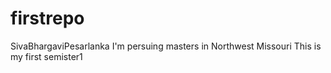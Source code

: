 # firstrepo
SivaBhargaviPesarlanka
I'm persuing masters in Northwest Missouri
This is my first semister1